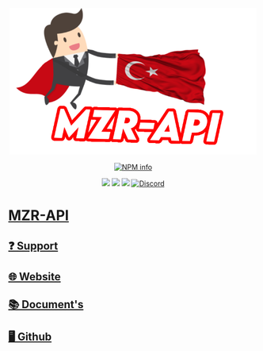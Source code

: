 <div align="center">
<p>
   <a href="#"> <img width=500 src="https://raw.githubusercontent.com/MZRCode/mzr-api/main/mzrapi-logo.png"></a>
</p>
<p>
   <a href="https://nodei.co/npm/mzr-api/"><img src="https://nodei.co/npm/mzr-api.png?downloads=true&stars=true" alt="NPM info" /></a>
</p>
<p>
    <img src="https://img.shields.io/npm/v/mzr-api?style=for-the-badge">
    <img src="https://img.shields.io/npm/l/mzr-api?style=for-the-badge">
    <img src="https://img.shields.io/github/repo-size/MZRCode/mzr-api?style=for-the-badge">
    <a href="https://discord.gg/ktVdQYrtXF" target="_blank"> <img alt="Discord" src="https://img.shields.io/badge/Discord-%20Support%20Server-7289da?style=for-the-badge&logo=discord"></a>
 </p>
</div>

# [MZR-API](https://www.mzrdev.xyz)
## [❓ Support](https://discord.gg/ktVdQYrtXF)
## [🌐 Website](https://www.mzrdev.xyz)
## [📚 Document's](https://docs.mzrdev.xyz)
## [🖥 Github](https://github.com/MZRCode/mzr-api)
